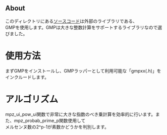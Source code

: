 ## About
このディレクトリにある<a href="https://github.com/Pochi-Liberluna/Tool/tree/main/header file(c-cpp)/MersennePrime/Mersenne(Lucas-Lehmer法未実装)/Mersenne.cpp">ソースコード</a>は外部のライブラリである、
</br>
GMPを使用します。GMPは大きな整数計算をサポートするライブラリなので選びました。
# 使用方法
まずGMPをインストールし、GMPラッパーとして利用可能な「gmpxx(.h)」をインクルードします。
# アルゴリズム
mpz_ui_pow_ui関数で非常に大きな指数のべき乗計算を効率的に行います。また、mpz_probab_prime_p関数使用して
</br>
メルセンヌ数の2^p-1が素数かどうかを判別します。
